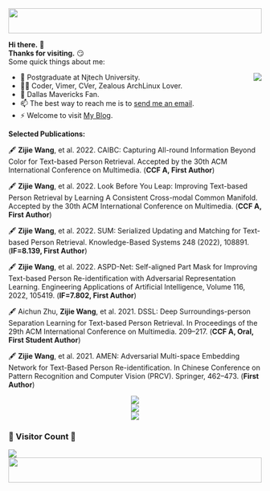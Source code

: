 <img style="height:50px;width:100%;" src="https://github.com/JonnieWayy/JonnieWayy/blob/master/src/imgs/2.gif" height="50px" width="100%" />



**Hi there.** 👋  
**Thanks for visiting.** 😏  
Some quick things about me:

<img align="right" src="https://github-readme-stats.vercel.app/api?username=JonnieWayy&count_private=true&show_icons=true&theme=radical&include_all_commits=True&show_icons=True">

+ 🔭 Postgraduate at Njtech University.
+ 🧑‍💻 Coder, Vimer, CVer, Zealous ArchLinux Lover.
+ 🏀 Dallas Mavericks Fan.
+ 📫 The best way to reach me is to <a href="mailto:zijiewang9928@gmail.com">send me an email</a>.
+ ⚡ Welcome to visit [My Blog](http://wzj.life/).

<!--
[![Zijie Wang's GitHub Stats](https://github-readme-stats.vercel.app/api?username=JonnieWayy&count_private=true&show_icons=true&theme=radical&include_all_commits=True)](https://github.com/JonnieWayy)
-->

**Selected Publications:**

🖋 **Zijie Wang**, et al. 2022. CAIBC: Capturing All-round Information Beyond Color for Text-based Person Retrieval. Accepted by the 30th ACM International Conference on Multimedia. (**CCF A, First Author**)

🖋 **Zijie Wang**, et al. 2022. Look Before You Leap: Improving Text-based Person Retrieval by Learning A Consistent Cross-modal Common Manifold. Accepted by the 30th ACM International Conference on Multimedia. (**CCF A, First Author**)

🖋 **Zijie Wang**, et al. 2022. SUM: Serialized Updating and Matching for Text-based Person Retrieval. Knowledge-Based Systems 248 (2022), 108891. (**IF=8.139, First Author**)

🖋 **Zijie Wang**, et al. 2022. ASPD-Net: Self-aligned Part Mask for Improving Text-based Person Re-identification with Adversarial Representation Learning. Engineering Applications of Artificial Intelligence, Volume 116, 2022, 105419. (**IF=7.802, First Author**)

🖋 Aichun Zhu, **Zijie Wang**, et al. 2021. DSSL: Deep Surroundings-person Separation Learning for Text-based Person Retrieval. In Proceedings of the 29th ACM International Conference on Multimedia. 209–217. (**CCF A, Oral, First Student Author**)

🖋 **Zijie Wang**, et al. 2021. AMEN: Adversarial Multi-space Embedding Network for Text-Based Person Re-identification. In Chinese Conference on Pattern Recognition and Computer Vision (PRCV). Springer, 462–473. (**First Author**) 

<div align="center"> <img src="https://github-profile-trophy.vercel.app/?username=JonnieWayy&theme=darkhub&row=1&column=7&no-frame=True&no-bg=False" /> </div>

<div align="center"> <img src="https://github-readme-streak-stats.herokuapp.com/?user=JonnieWayy&theme=radical&hide_border=False" /> </div>

<!-- <div align="center"> <img src="https://metrics.lecoq.io/JonnieWayy?template=classic&config.timezone=Asia%2FShanghai"> </div> -->

<div align="center"> <img src="https://activity-graph.herokuapp.com/graph?username=JonnieWayy&theme=xcode" /> </div>

### 🌱 Visitor Count 🌱
<img src="https://profile-counter.glitch.me/JonnieWayy/count.svg" />

<img style="height:50px;width:100%;" src="https://github.com/JonnieWayy/JonnieWayy/blob/master/src/imgs/3.gif" height="50px" width="100%" />


<!--
**JonnieWayy/JonnieWayy** is a ✨ _special_ ✨ repository because its `README.md` (this file) appears on your GitHub profile.

Here are some ideas to get you started:

- 🔭 I’m currently working on ...
- 🌱 I’m currently learning ...
- 👯 I’m looking to collaborate on ...
- 🤔 I’m looking for help with ...
- 💬 Ask me about ...
- 📫 How to reach me: ...
- 😄 Pronouns: ...
- ⚡ Fun fact: ...
-->
